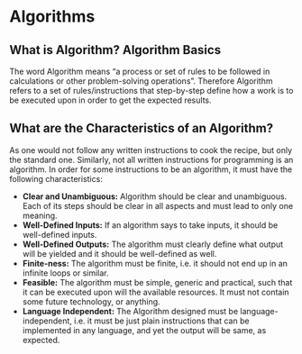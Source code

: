 # Algorithms

## What is Algorithm? Algorithm Basics

The word Algorithm means “a process or set of rules to be followed in calculations or other problem-solving operations”. Therefore Algorithm refers to a set of rules/instructions that step-by-step define how a work is to be executed upon in order to get the expected results.

## What are the Characteristics of an Algorithm?
As one would not follow any written instructions to cook the recipe, but only the standard one. Similarly, not all written instructions for programming is an algorithm. In order for some instructions to be an algorithm, it must have the following characteristics:

- **Clear and Unambiguous:** Algorithm should be clear and unambiguous. Each of its steps should be clear in all aspects and must lead to only one meaning.
- **Well-Defined Inputs:** If an algorithm says to take inputs, it should be well-defined inputs.
- **Well-Defined Outputs:** The algorithm must clearly define what output will be yielded and it should be well-defined as well.
- **Finite-ness:** The algorithm must be finite, i.e. it should not end up in an infinite loops or similar.
- **Feasible:** The algorithm must be simple, generic and practical, such that it can be executed upon will the available resources. It must not contain some future technology, or anything.
- **Language Independent:** The Algorithm designed must be language-independent, i.e. it must be just plain instructions that can be implemented in any language, and yet the output will be same, as expected.
